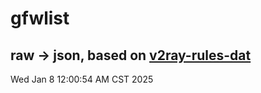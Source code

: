 # gfwlist
## raw -> json, based on [v2ray-rules-dat](https://github.com/Loyalsoldier/v2ray-rules-dat)
Wed Jan  8 12:00:54 AM CST 2025

